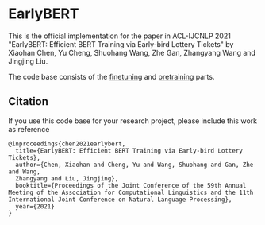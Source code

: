 # EarlyBERT

This is the official implementation for the paper in ACL-IJCNLP 2021 "EarlyBERT: Efficient BERT Training via Early-bird Lottery Tickets" by Xiaohan Chen, Yu Cheng, Shuohang Wang, Zhe Gan, Zhangyang Wang and Jingjing Liu.


The code base consists of the [finetuning](https://github.com/VITA-Group/EarlyBERT/tree/main/finetune)
and [pretraining](https://github.com/VITA-Group/EarlyBERT/tree/main/pretrain) parts.


## Citation

If you use this code base for your research project, please include this work
as reference

```
@inproceedings{chen2021earlybert,
  title={EarlyBERT: Efficient BERT Training via Early-bird Lottery Tickets},
  author={Chen, Xiaohan and Cheng, Yu and Wang, Shuohang and Gan, Zhe and Wang,
  Zhangyang and Liu, Jingjing},
  booktitle={Proceedings of the Joint Conference of the 59th Annual Meeting of the Association for Computational Linguistics and the 11th International Joint Conference on Natural Language Processing},
  year={2021}
}
```


